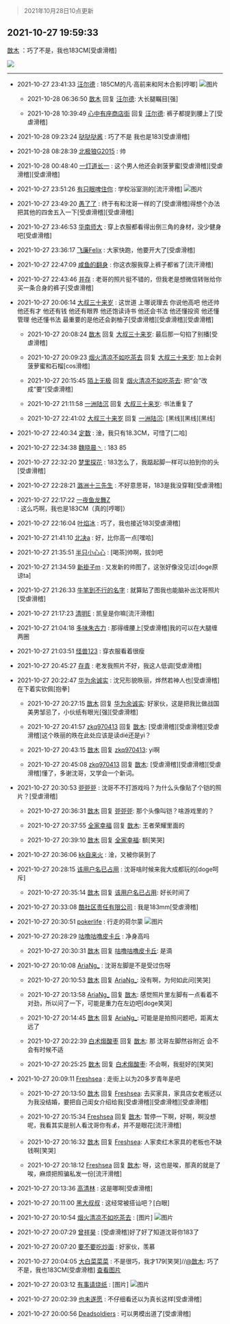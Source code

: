 > 2021年10月28日10点更新
<link rel="stylesheet" href="https://cdn.jsdelivr.net/gh/taotie6/sampleJSON@main/css/photo_show.css">
<meta name="referrer" content="no-referrer" />


 ## 2021-10-27 19:59:33 

 [㪚木](https://www.coolapk.com/feed/30997812?shareKey=MmU3NWM5NTdmMTdjNjE3OTQwM2Y~) ：巧了不是，我也183CM[受虐滑稽] 

<div class="album">
<img class="img-item" src="https://image.coolapk.com/feed/2021/1027/19/1081091_2621f5ec_5972_7174@1396x1432.jpeg" />
</div>

 ------- 

- 2021-10-27 23:41:33 [汪尔德](uid=1595236) : 185CM的凡·高前来和阿木合影[哼唧] ![图片](https://image.coolapk.com/feed/2021/1019/00/1595236_23371407_3170_6209@1127x1749.jpeg)

    - 2021-10-28 06:36:50 [㪚木](uid=1081091) 回复 [汪尔德](uid=1595236): 大长腿瞩目[强] 

    - 2021-10-28 10:39:49 [心中有座商店街](uid=1636078) 回复 [汪尔德](uid=1595236): 裤子都提到腰上了[受虐滑稽] 

- 2021-10-28 09:23:24 [哒哒哒酱](uid=3456742) : 巧了不是 我也是183[受虐滑稽] 

- 2021-10-28 08:28:39 [北极狼G2015](uid=1022608) : 帅 

- 2021-10-28 00:48:40 [一灯道长一](uid=2901910) : 这个男人他还会剥菠萝蜜[受虐滑稽][受虐滑稽][受虐滑稽] 

- 2021-10-27 23:51:26 [有只眼啤住你](uid=4226102) : 学校浴室测的[流汗滑稽] ![图片](https://image.coolapk.com/feed/2021/1027/23/4226102_1edb0cb2_9885_3997@1080x2400.jpeg)

- 2021-10-27 23:49:20 [愚了了](uid=734193) : 终于有和沈哥一样的了[受虐滑稽]得想个办法把其他的四舍五入一下[受虐滑稽][受虐滑稽] 

- 2021-10-27 23:46:53 [华南师大](uid=2239597) : 穿上衣服都看得出倒三角的身材，没少健身吧[受虐滑稽] 

- 2021-10-27 23:36:17 [飞廉Felix](uid=900024) : 大家快跑，他要开大了[受虐滑稽] 

- 2021-10-27 22:47:09 [咸鱼的翻身](uid=3945270) : 你这衣服我穿上裤子都省了[流汗滑稽] 

- 2021-10-27 22:43:46 [并存](uid=1248138) : 老哥的照片挺不错的，但我老是想微信转账给你买一条合身的裤子[受虐滑稽] 

- 2021-10-27 20:06:14 [大叔三十来岁](uid=5360167) : 这世道 上哪说理去 你说他高吧  他还帅 他还有才  他还有钱  他还有眼界 他还饱读诗书 他还会书法  他还懂投资  他还懂管理  他还懂书法  最重要的是他还会剥柚子[受虐滑稽][受虐滑稽][受虐滑稽] 

    - 2021-10-27 20:08:24 [㪚木](uid=1081091) 回复 [大叔三十来岁](uid=5360167): 最后那一句掐了别播[受虐滑稽] 

    - 2021-10-27 20:09:23 [烟火清凉不如吃茶去](uid=4279524) 回复 [大叔三十来岁](uid=5360167): 加上会剥菠萝蜜和石榴[cos滑稽] 

    - 2021-10-27 20:15:45 [陌上无极](uid=1205770) 回复 [烟火清凉不如吃茶去](uid=4279524): 把“会”改成“要”[受虐滑稽] 

    - 2021-10-27 21:11:58 [一洲陆沉](uid=889471) 回复 [大叔三十来岁](uid=5360167): 书法重复了 

    - 2021-10-27 22:41:02 [大叔三十来岁](uid=5360167) 回复 [一洲陆沉](uid=889471): [黑线][黑线][黑线] 

- 2021-10-27 22:40:34 [定数](uid=5774495) : 淦，我只有18.3CM，可惜了[二哈] 

- 2021-10-27 22:34:38 [魏晓晨丶](uid=2853864) : 183  85 

- 2021-10-27 22:32:20 [梦里探花](uid=836750) : 183怎么了，我踮起脚一样可以拍到你的头[受虐滑稽] 

- 2021-10-27 22:28:21 [潞洲十三先生](uid=2308038) : 不好意思哥，183是我没穿鞋[受虐滑稽] 

- 2021-10-27 22:17:22 [一夜鱼龙舞Z](uid=2440130) : 这么巧啊，我也是183CM（真的[哼唧]） 

- 2021-10-27 22:16:04 [叶焰冰](uid=1065430) : 巧了，我也接近183[受虐滑稽] 

- 2021-10-27 21:41:10 [北决a](uid=1918537) : 好，比你高一点[嘿哈] 

- 2021-10-27 21:35:51 [半只小心心](uid=1559932) : [喝茶]帅啊，拔剑吧 

- 2021-10-27 21:34:59 [新褂子m](uid=913624) : 又发新的帅图了，这张好像没见过[doge原谅ta] 

- 2021-10-27 21:26:33 [牛笔到不行的名字](uid=2374460) : 就算贴了图我也能脑补出沈哥照片 [受虐滑稽] 

- 2021-10-27 21:17:23 [清明E](uid=1792072) : 凯皇是你嘛[流汗滑稽] 

- 2021-10-27 21:04:18 [多味朱古力](uid=1614110) : 那得缠腰上[受虐滑稽]我的可以在大腿缠两圈 

- 2021-10-27 21:03:51 [怪兽123](uid=2331773) : 穿衣服看着很瘦 

- 2021-10-27 20:45:27 [存青](uid=1006954) : 老发我照片不好，我这人低调[受虐滑稽] 

- 2021-10-27 20:22:47 [华为余诚实](uid=1792952) : 沈兄形貌昳丽，烨然若神人也[受虐滑稽]在下着实钦佩[抱拳] 

    - 2021-10-27 20:27:15 [㪚木](uid=1081091) 回复 [华为余诚实](uid=1792952): 好家伙，这是把我比做战国美男邹忌了，小伙纸有眼光[强][受虐滑稽] 

    - 2021-10-27 20:41:57 [zkq970413](uid=1309703) 回复 [㪚木](uid=1081091): [受虐滑稽][受虐滑稽][受虐滑稽]这个昳丽的昳在此处应该是读dié还是yì？ 

    - 2021-10-27 20:43:15 [㪚木](uid=1081091) 回复 [zkq970413](uid=1309703): yi啊 

    - 2021-10-27 20:45:08 [zkq970413](uid=1309703) 回复 [㪚木](uid=1081091): [受虐滑稽][受虐滑稽][受虐滑稽]懂了，多谢沈哥，又学会一个新词。 

- 2021-10-27 20:30:53 [戼戼戼](uid=4044548) : 沈哥不不打游戏吗？为什么头像贴了个铠的照片？[受虐滑稽] 

    - 2021-10-27 20:36:31 [㪚木](uid=1081091) 回复 [戼戼戼](uid=4044548): 那个头像叫铠？啥游戏里的？ 

    - 2021-10-27 20:37:55 [全家幸福](uid=2237599) 回复 [㪚木](uid=1081091): 王者荣耀里面的 

    - 2021-10-27 20:39:10 [㪚木](uid=1081091) 回复 [全家幸福](uid=2237599): 额[笑哭] 

- 2021-10-27 20:36:06 [kk自来火](uid=632451) : 淦，又被你装到了 

- 2021-10-27 20:28:15 [该用户名已占用](uid=644762) : 沈哥啥时候来我大成都玩的[doge呵斥] 

    - 2021-10-27 20:35:14 [㪚木](uid=1081091) 回复 [该用户名已占用](uid=644762): 好长时间了 

- 2021-10-27 20:33:08 [酷社区责任有限公司](uid=1078314) : 我是183mm[受虐滑稽] 

- 2021-10-27 20:30:51 [pokerlife](uid=575409) : 行走的荷尔蒙 ![图片](https://image.coolapk.com/feed/2021/1027/20/575409_ea9d48f6_7851_1538@1396x1225.jpeg)

- 2021-10-27 20:28:29 [咕噜咕噜皮卡丘](uid=3531276) : 净身高吗 

    - 2021-10-27 20:30:31 [㪚木](uid=1081091) 回复 [咕噜咕噜皮卡丘](uid=3531276): 是滴 

- 2021-10-27 20:10:08 [AriaNg_](uid=3504887) : 沈哥左脚是不是受过伤呀 

    - 2021-10-27 20:10:53 [㪚木](uid=1081091) 回复 [AriaNg_](uid=3504887): 没有啊，为何如此问[笑哭] 

    - 2021-10-27 20:13:58 [AriaNg_](uid=3504887) 回复 [㪚木](uid=1081091): 感觉照片里左脚有一点看着不对劲，所以问了一下，可能是重力在左边吧[doge笑哭] 

    - 2021-10-27 20:14:45 [㪚木](uid=1081091) 回复 [AriaNg_](uid=3504887): 可能是是拍照问题吧，距离太远了 

    - 2021-10-27 20:22:39 [白术煼酸枣](uid=8303609) 回复 [㪚木](uid=1081091): 那 沈哥左脚然谷附近 会不会有时候不适 

    - 2021-10-27 20:25:25 [㪚木](uid=1081091) 回复 [白术煼酸枣](uid=8303609): 不会啊，我挺好的[笑哭] 

- 2021-10-27 20:09:11 [Freshsea](uid=1997345) : 走街上以为20多岁青年是吧 

    - 2021-10-27 20:13:50 [㪚木](uid=1081091) 回复 [Freshsea](uid=1997345): 去买家具，家具店女老板还以为我没结婚，要把自己闺女介绍给我[受虐滑稽][受虐滑稽][受虐滑稽] 

    - 2021-10-27 20:15:34 [Freshsea](uid=1997345) 回复 [㪚木](uid=1081091): 暂停一下啊，好啊，啊没想呢，我看其实是别人看沈哥你有💰，并不是眼花[流汗滑稽] 

    - 2021-10-27 20:16:32 [㪚木](uid=1081091) 回复 [Freshsea](uid=1997345): 人家卖红木家具的老板也不缺钱啊[笑哭] 

    - 2021-10-27 20:18:12 [Freshsea](uid=1997345) 回复 [㪚木](uid=1081091): 呀，这也是唉，那真的就是了唉，麻烦把照骗私发一份[流汗滑稽] 

- 2021-10-27 20:13:36 [高清林](uid=8114305) : 这是哪啊[受虐滑稽] 

- 2021-10-27 20:11:00 [黑大叔叔](uid=1325252) : 这经常被搭讪吧？[白眼] 

- 2021-10-27 20:10:54 [烟火清凉不如吃茶去](uid=4279524) : [图片] ![图片](https://image.coolapk.com/feed/2021/1027/20/4279524_e88316f9_6653_0571@700x700.jpeg)

- 2021-10-27 20:07:29 [曾祥昊](uid=6695078) : [受虐滑稽]好了好了知道沈哥你183了 

- 2021-10-27 20:07:20 [要不要吃炒面](uid=2081413) : 好家伙，羡慕 

- 2021-10-27 20:04:05 [大白菜菜菜](uid=2081020) : 不是很巧，我才179[笑哭]//<a class="feed-link-uname" href="/u/㪚木">@㪚木</a>: 巧了不是，我也183CM[受虐滑稽]  <a class="feed-forward-pic" href="http://image.coolapk.com/feed/2021/1027/19/1081091_2621f5ec_5972_7174@1396x1432.jpeg">查看图片</a> 

- 2021-10-27 20:03:12 [有事请烧纸](uid=1802946) : [图片] ![图片](https://image.coolapk.com/feed/2021/1027/20/1802946_1e37ac38_6191_0802@999x1267.png)

- 2021-10-27 20:02:39 [也未遂愿](uid=3056500) : 不仔细看还以为真长这样[受虐滑稽] 

- 2021-10-27 20:00:56 [Deadsoldiers](uid=2272770) : 可以男模出道了[受虐滑稽] 

